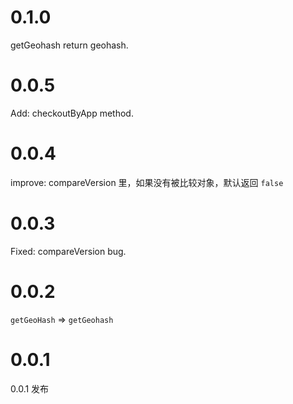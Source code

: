# 0.1.0
getGeohash return geohash.

# 0.0.5
Add: checkoutByApp method.

# 0.0.4
improve: compareVersion 里，如果没有被比较对象，默认返回 `false`

# 0.0.3
Fixed: compareVersion bug.

# 0.0.2
`getGeoHash` => `getGeohash`

# 0.0.1
0.0.1 发布
